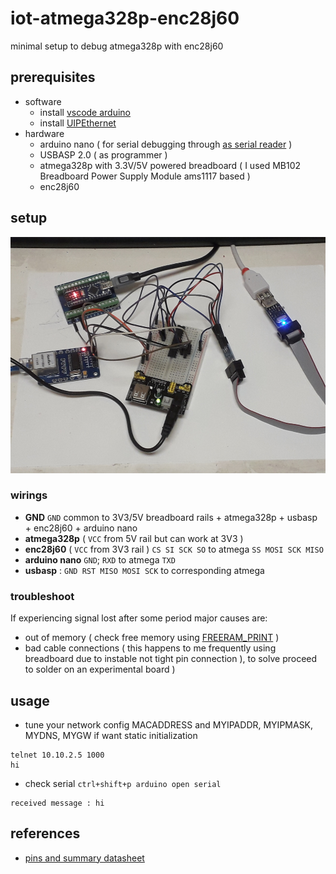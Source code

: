 # iot-atmega328p-enc28j60

minimal setup to debug atmega328p with enc28j60

## prerequisites

- software
  - install [vscode arduino](https://github.com/devel0/knowledge/blob/master/arduino/vscode-arduino.md)
  - install [UIPEthernet](https://github.com/UIPEthernet/UIPEthernet)
- hardware
  - arduino nano ( for serial debugging through [as serial reader](https://github.com/devel0/iot-arduino-nano-as-serial-reader) )
  - USBASP 2.0 ( as programmer )
  - atmega328p with 3.3V/5V powered breadboard ( I used MB102 Breadboard Power Supply Module ams1117 based )
  - enc28j60

## setup

![img](doc/setup.jpg)

### wirings

- **GND** `GND` common to 3V3/5V breadboard rails + atmega328p + usbasp + enc28j60 + arduino nano
- **atmega328p** ( `VCC` from 5V rail but can work at 3V3 )
- **enc28j60** ( `VCC` from 3V3 rail ) `CS SI SCK SO` to atmega `SS MOSI SCK MISO`
- **arduino nano** `GND`; `RXD` to atmega `TXD`
- **usbasp** : `GND RST MISO MOSI SCK` to corresponding atmega

### troubleshoot

If experiencing signal lost after some period major causes are:
- out of memory ( check free memory using [FREERAM_PRINT](https://github.com/Locoduino/MemoryUsage) )
- bad cable connections ( this happens to me frequently using breadboard due to instable not tight pin connection ), to solve proceed to solder on an experimental board )

## usage

- tune your network config MACADDRESS and MYIPADDR, MYIPMASK, MYDNS, MYGW if want static initialization

```
telnet 10.10.2.5 1000
hi
```

- check serial `ctrl+shift+p arduino open serial`

```
received message : hi
```

## references

- [pins and summary datasheet](http://ww1.microchip.com/downloads/en/DeviceDoc/Atmel-42735-8-bit-AVR-Microcontroller-ATmega328-328P_Summary.pdf)
